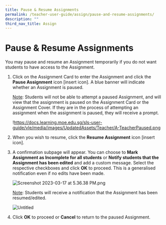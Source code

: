 ```yaml
---
title: Pause & Resume Assignments
permalink: /teacher-user-guide/assign/pause-and-resume-assignments/
description: ""
third_nav_title: Assign
---
```

<h1 id="pause-resume-assignments">Pause &amp; Resume Assignments</h1>
<p>You may pause and resume an Assignment temporarily if you do not want students to have access to the Assignment.</p>
<ol>
<li><p>Click on the Assignment Card to enter the Assignment and click the <strong>Pause Assignment</strong> icon [insert icon]. A blue banner will indicate whether an Assignment is paused.</p>
	<p><u>Note</u>: Students will not be able to attempt a paused Assignment, and will view that the assignment is paused on the Assignment Card or the Assignment Cover. If they are in the process of attempting an assignment when the assignment is paused, they will receive a prompt.</p>
<p> !<a href="https://docs.learning.moe.edu.sg/sls-user-guide/vle/media/images/UpdatedAssets/Teacher/A-TeacherPaused.png">https://docs.learning.moe.edu.sg/sls-user-guide/vle/media/images/UpdatedAssets/Teacher/A-TeacherPaused.png</a></p>
</li>
<li><p>When you wish to resume, click the <strong>Resume Assignment</strong> icon [insert icon].</p>
</li>
<li><p>A confirmation subpage will appear. You can choose to <strong>Mark Assignment as Incomplete for all students</strong> or <strong>Notify students that the Assignment has been edited</strong> and add a custom message. Select the respective checkboxes and click <strong>OK</strong> to proceed. This is a generalised notification even if no edits have been made.</p>
<p> <img alt="Screenshot 2023-03-17 at 5.36.38 PM.png" src="https://s3-us-west-2.amazonaws.com/secure.notion-static.com/7e657bdf-1a7e-4fa6-8a28-c9f431a60ecc/Screenshot_2023-03-17_at_5.36.38_PM.png"></p>
	<p><u>Note</u>: Students will receive a notification that the Assignment has been resumed/edited.</p>
<p> <img alt="Untitled" src="https://s3-us-west-2.amazonaws.com/secure.notion-static.com/3863be70-4164-4b99-b975-542bc0070d74/Untitled.png"></p>
</li>
<li><p>Click <strong>OK</strong> to proceed or <strong>Cancel</strong> to return to the paused Assignment.</p>
</li>
</ol>